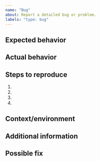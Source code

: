 ```yaml
---
name: "Bug"
about: Report a detailed bug or problem.
labels: "type: bug"
---
```


## Expected behavior

<!--
Tell us what should happen.
-->

## Actual behavior

<!--
Tell us what happens instead.
-->

## Steps to reproduce

<!--
Provide a link to a live example, or an unambiguous set of steps to reproduce this bug.
Include code to reproduce, if relevant.
-->

1.
2.
3.
4.

## Context/environment

<!--
Include as many relevant details about the environment you experienced the bug in
(package version, browser, device, link to your project, ...).
-->

## Additional information

<!--
[optional] Provide a more detailed information to the issue itself, and why you consider it to be a bug
-->

## Possible fix

<!--
[optional] Suggest a fix or reason for the bug
-->
